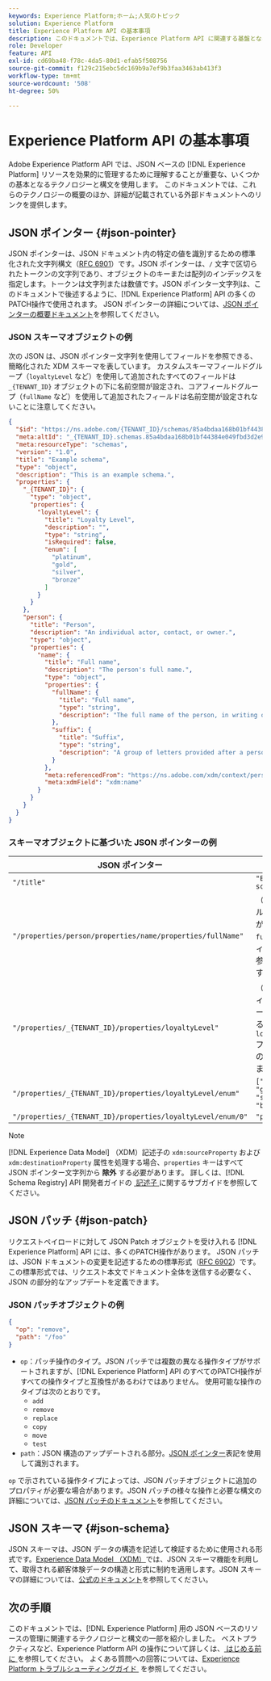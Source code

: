```yaml
---
keywords: Experience Platform;ホーム;人気のトピック
solution: Experience Platform
title: Experience Platform API の基本事項
description: このドキュメントでは、Experience Platform API に関連する基盤となるテクノロジーと構文のいくつかについて簡単に説明します。
role: Developer
feature: API
exl-id: cd69ba48-f78c-4da5-80d1-efab5f508756
source-git-commit: f129c215ebc5dc169b9a7ef9b3faa3463ab413f3
workflow-type: tm+mt
source-wordcount: '508'
ht-degree: 50%

---
```


# Experience Platform API の基本事項

Adobe Experience Platform API では、JSON ベースの [!DNL Experience Platform] リソースを効果的に管理するために理解することが重要な、いくつかの基本となるテクノロジーと構文を使用します。 このドキュメントでは、これらのテクノロジーの概要のほか、詳細が記載されている外部ドキュメントへのリンクを提供します。

## JSON ポインター {#json-pointer}

JSON ポインターは、JSON ドキュメント内の特定の値を識別するための標準化された文字列構文（[RFC 6901](https://tools.ietf.org/html/rfc6901)）です。JSON ポインターは、`/` 文字で区切られたトークンの文字列であり、オブジェクトのキーまたは配列のインデックスを指定します。トークンは文字列または数値です。JSON ポインター文字列は、このドキュメントで後述するように、[!DNL Experience Platform] API の多くのPATCH操作で使用されます。 JSON ポインターの詳細については、[JSON ポインターの概要ドキュメント](https://rapidjson.org/md_doc_pointer.html)を参照してください。

### JSON スキーマオブジェクトの例

次の JSON は、JSON ポインター文字列を使用してフィールドを参照できる、簡略化された XDM スキーマを表しています。 カスタムスキーマフィールドグループ（`loyaltyLevel` など）を使用して追加されたすべてのフィールドは `_{TENANT_ID}` オブジェクトの下に名前空間が設定され、コアフィールドグループ（`fullName` など）を使用して追加されたフィールドは名前空間が設定されないことに注意してください。

```json
{
  "$id": "https://ns.adobe.com/{TENANT_ID}/schemas/85a4bdaa168b01bf44384e049fbd3d2e9b2ffaca440d35b9",
  "meta:altId": "_{TENANT_ID}.schemas.85a4bdaa168b01bf44384e049fbd3d2e9b2ffaca440d35b9",
  "meta:resourceType": "schemas",
  "version": "1.0",
  "title": "Example schema",
  "type": "object",
  "description": "This is an example schema.",
  "properties": {
    "_{TENANT_ID}": {
      "type": "object",
      "properties": {
        "loyaltyLevel": {
          "title": "Loyalty Level",
          "description": "",
          "type": "string",
          "isRequired": false,
          "enum": [
            "platinum",
            "gold",
            "silver",
            "bronze"
          ]
        }
      }
    },
    "person": {
      "title": "Person",
      "description": "An individual actor, contact, or owner.",
      "type": "object",
      "properties": {
        "name": {
          "title": "Full name",
          "description": "The person's full name.",
          "type": "object",
          "properties": {
            "fullName": {
              "title": "Full name",
              "type": "string",
              "description": "The full name of the person, in writing order most commonly accepted in the language of the name.",
            },
            "suffix": {
              "title": "Suffix",
              "type": "string",
              "description": "A group of letters provided after a person's name to provide additional information. The `suffix` is used at the end of someones name. For example Jr., Sr., M.D., PhD, I, II, III, etc.",
            }
          },
          "meta:referencedFrom": "https://ns.adobe.com/xdm/context/person-name",
          "meta:xdmField": "xdm:name"
        }
      }
    }
  }
}
```

### スキーマオブジェクトに基づいた JSON ポインターの例

| JSON ポインター | 解決先 |
| --- | --- |
| `"/title"` | `"Example schema"` |
| `"/properties/person/properties/name/properties/fullName"` | （コアフィールドグループが提供する `fullName` フィールドへの参照を返します）。 |
| `"/properties/_{TENANT_ID}/properties/loyaltyLevel"` | （カスタムフィールドグループが提供する `loyaltyLevel` フィールドへの参照を返します）。 |
| `"/properties/_{TENANT_ID}/properties/loyaltyLevel/enum"` | `["platinum", "gold", "silver", "bronze"]` |
| `"/properties/_{TENANT_ID}/properties/loyaltyLevel/enum/0"` | `"platinum"` |

>[!NOTE]
>
>[!DNL Experience Data Model] （XDM）記述子の `xdm:sourceProperty` および `xdm:destinationProperty` 属性を処理する場合、`properties` キーはすべて JSON ポインター文字列から **除外** する必要があります。 詳しくは、[!DNL Schema Registry] API 開発者ガイドの [&#x200B; 記述子 &#x200B;](../xdm/api/descriptors.md) に関するサブガイドを参照してください。

## JSON パッチ {#json-patch}

リクエストペイロードに対して JSON Patch オブジェクトを受け入れる [!DNL Experience Platform] API には、多くのPATCH操作があります。 JSON パッチは、JSON ドキュメントの変更を記述するための標準形式（[RFC 6902](https://tools.ietf.org/html/rfc6902)）です。この標準形式では、リクエスト本文でドキュメント全体を送信する必要なく、JSON の部分的なアップデートを定義できます。

### JSON パッチオブジェクトの例

```json
{
  "op": "remove",
  "path": "/foo"
}
```

* `op`：パッチ操作のタイプ。JSON パッチでは複数の異なる操作タイプがサポートされますが、[!DNL Experience Platform] API のすべてのPATCH操作がすべての操作タイプと互換性があるわけではありません。 使用可能な操作のタイプは次のとおりです。
   * `add`
   * `remove`
   * `replace`
   * `copy`
   * `move`
   * `test`
* `path`：JSON 構造のアップデートされる部分。[JSON ポインター](#json-pointer)表記を使用して識別されます。

`op` で示されている操作タイプによっては、JSON パッチオブジェクトに追加のプロパティが必要な場合があります。JSON パッチの様々な操作と必要な構文の詳細については、[JSON パッチのドキュメント](https://datatracker.ietf.org/doc/html/rfc6902)を参照してください。

## JSON スキーマ {#json-schema}

JSON スキーマは、JSON データの構造を記述して検証するために使用される形式です。[Experience Data Model （XDM）](../xdm/home.md)では、JSON スキーマ機能を利用して、取得される顧客体験データの構造と形式に制約を適用します。JSON スキーマの詳細については、[公式のドキュメント](https://json-schema.org/)を参照してください。

## 次の手順

このドキュメントでは、[!DNL Experience Platform] 用の JSON ベースのリソースの管理に関連するテクノロジーと構文の一部を紹介しました。 ベストプラクティスなど、Experience Platform API の操作について詳しくは、[&#x200B; はじめる前に &#x200B;](api-guide.md) を参照してください。 よくある質問への回答については、[Experience Platform トラブルシューティングガイド &#x200B;](troubleshooting.md) を参照してください。
